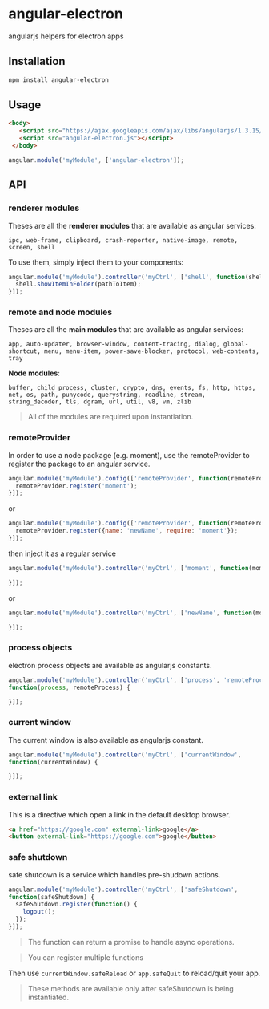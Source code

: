 # angular-electron

angularjs helpers for electron apps

## Installation

```bash
npm install angular-electron
```

## Usage

```html
<body>
   <script src="https://ajax.googleapis.com/ajax/libs/angularjs/1.3.15/angular.min.js"></script>
   <script src="angular-electron.js"></script>
 </body>
```

```js
angular.module('myModule', ['angular-electron']);
```

## API

### renderer modules

Theses are all the **renderer modules** that are available as angular services:

`ipc, web-frame, clipboard, crash-reporter,
native-image, remote, screen, shell`

To use them, simply inject them to your components:

```js
angular.module('myModule').controller('myCtrl', ['shell', function(shell) {
  shell.showItemInFolder(pathToItem);
}]);
```

### remote and node modules

Theses are all the **main modules** that are available as angular services:

`app, auto-updater, browser-window, content-tracing, dialog, global-shortcut,
menu, menu-item, power-save-blocker, protocol, web-contents, tray`

**Node modules**:

`buffer, child_process, cluster, crypto, dns, events, fs, http, https, net, os,
path, punycode, querystring, readline, stream, string_decoder, tls, dgram, url,
util, v8, vm, zlib`

> All of the modules are required upon instantiation.

### remoteProvider

In order to use a node package (e.g. moment), use the remoteProvider to
register the package to an angular service.

```js
angular.module('myModule').config(['remoteProvider', function(remoteProvider) {
  remoteProvider.register('moment');
}]);
```

or

```js
angular.module('myModule').config(['remoteProvider', function(remoteProvider) {
  remoteProvider.register({name: 'newName', require: 'moment'});
}]);
```

then inject it as a regular service

```js
angular.module('myModule').controller('myCtrl', ['moment', function(moment) {

}]);
```

or

```js
angular.module('myModule').controller('myCtrl', ['newName', function(moment) {

}]);
```

### process objects

electron process objects are available as angularjs constants.

```js
angular.module('myModule').controller('myCtrl', ['process', 'remoteProcess',
function(process, remoteProcess) {

}]);
```

### current window

The current window is also available as angularjs constant.

```js
angular.module('myModule').controller('myCtrl', ['currentWindow',
function(currentWindow) {

}]);
```

### external link

This is a directive which open a link in the default desktop browser.

```html
<a href="https://google.com" external-link>google</a>
<button external-link="https://google.com">google</button>
```

### safe shutdown

safe shutdown is a service which handles pre-shudown actions.

```js
angular.module('myModule').controller('myCtrl', ['safeShutdown',
function(safeShutdown) {
  safeShutdown.register(function() {
    logout();
  });
}]);
```

> The function can return a promise to handle async operations.

> You can register multiple functions

Then use `currentWindow.safeReload` or `app.safeQuit` to reload/quit your app.

> These methods are available only after safeShutdown is being instantiated.
